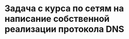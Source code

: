 Задача с курса по сетям на написание собственной реализации протокола DNS
===========================================================================